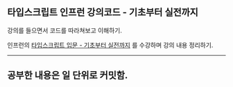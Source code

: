 ## 타입스크립트 인프런 강의코드 - 기초부터 실전까지
강의를 들으면서 코드를 따라쳐보고 이해하기.

인프런의 [타입스크립트 입문 - 기초부터 실전까지](https://www.inflearn.com/course/%ED%83%80%EC%9E%85%EC%8A%A4%ED%81%AC%EB%A6%BD%ED%8A%B8-%EC%9E%85%EB%AC%B8?inst=f1ae9299&utm_source=blog&utm_medium=githubio&utm_campaign=captianpangyo&utm_term=banner) 
를 수강하며 강의 내용 정리하기.

---

## 공부한 내용은 일 단위로 커밋함.